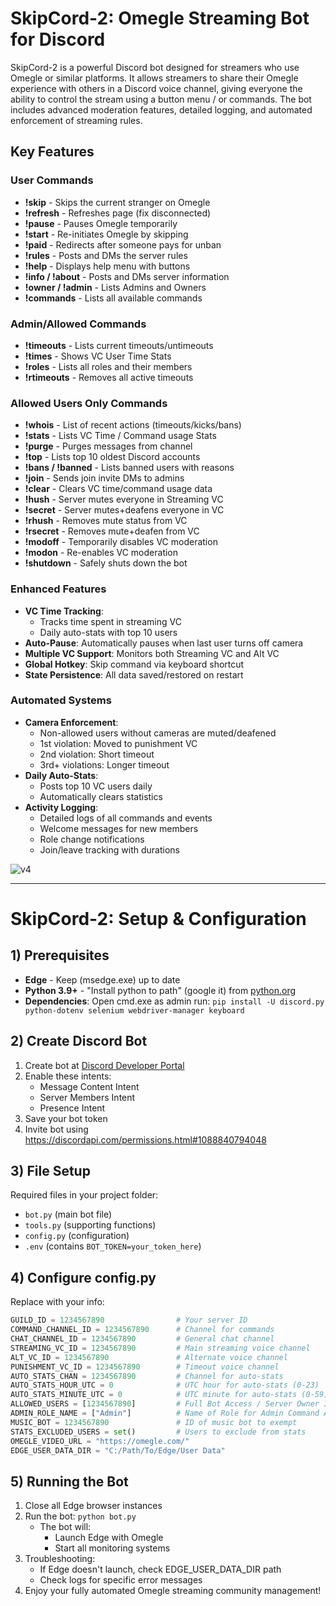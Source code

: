 # SkipCord-2: Omegle Streaming Bot for Discord  

SkipCord-2 is a powerful Discord bot designed for streamers who use Omegle or similar platforms. It allows streamers to share their Omegle experience with others in a Discord voice channel, giving everyone the ability to control the stream using a button menu / or commands. The bot includes advanced moderation features, detailed logging, and automated enforcement of streaming rules.

## Key Features

### User Commands 
- **!skip** - Skips the current stranger on Omegle
- **!refresh** - Refreshes page (fix disconnected)
- **!pause** - Pauses Omegle temporarily
- **!start** - Re-initiates Omegle by skipping
- **!paid** - Redirects after someone pays for unban
- **!rules** - Posts and DMs the server rules
- **!help** - Displays help menu with buttons
- **!info / !about** - Posts and DMs server information
- **!owner / !admin** - Lists Admins and Owners
- **!commands** - Lists all available commands

### Admin/Allowed Commands 
- **!timeouts** - Lists current timeouts/untimeouts
- **!times** - Shows VC User Time Stats
- **!roles** - Lists all roles and their members
- **!rtimeouts** - Removes all active timeouts

### Allowed Users Only Commands 
- **!whois** - List of recent actions (timeouts/kicks/bans)
- **!stats** - Lists VC Time / Command usage Stats
- **!purge** - Purges messages from channel
- **!top** - Lists top 10 oldest Discord accounts
- **!bans / !banned** - Lists banned users with reasons
- **!join** - Sends join invite DMs to admins
- **!clear** - Clears VC time/command usage data
- **!hush** - Server mutes everyone in Streaming VC
- **!secret** - Server mutes+deafens everyone in VC
- **!rhush** - Removes mute status from VC
- **!rsecret** - Removes mute+deafen from VC
- **!modoff** - Temporarily disables VC moderation
- **!modon** - Re-enables VC moderation
- **!shutdown** - Safely shuts down the bot

### Enhanced Features 
- **VC Time Tracking**:  
  - Tracks time spent in streaming VC
  - Daily auto-stats with top 10 users
- **Auto-Pause**: Automatically pauses when last user turns off camera
- **Multiple VC Support**: Monitors both Streaming VC and Alt VC
- **Global Hotkey**: Skip command via keyboard shortcut
- **State Persistence**: All data saved/restored on restart

### Automated Systems 
- **Camera Enforcement**:  
  - Non-allowed users without cameras are muted/deafened
  - 1st violation: Moved to punishment VC
  - 2nd violation: Short timeout
  - 3rd+ violations: Longer timeout
- **Daily Auto-Stats**:
  - Posts top 10 VC users daily
  - Automatically clears statistics
- **Activity Logging**:  
  - Detailed logs of all commands and events
  - Welcome messages for new members
  - Role change notifications
  - Join/leave tracking with durations

![v4](https://github.com/user-attachments/assets/1a19be16-a22c-4d34-a909-ad79172d7bb0)

---

# SkipCord-2: Setup & Configuration  

## 1) Prerequisites
- **Edge** - Keep (msedge.exe) up to date
- **Python 3.9+** - "Install python to path" (google it) from [python.org](https://www.python.org/downloads/)
- **Dependencies**: Open cmd.exe as admin run: `pip install -U discord.py python-dotenv selenium webdriver-manager keyboard`

## 2) Create Discord Bot
1. Create bot at [Discord Developer Portal](https://discord.com/developers/applications)
2. Enable these intents:
   - Message Content Intent
   - Server Members Intent
   - Presence Intent
3. Save your bot token
4. Invite bot using https://discordapi.com/permissions.html#1088840794048

## 3) File Setup
Required files in your project folder:
- `bot.py` (main bot file)
- `tools.py` (supporting functions)
- `config.py` (configuration)
- `.env` (contains `BOT_TOKEN=your_token_here`)

## 4) Configure config.py
Replace with your info:
```python
GUILD_ID = 1234567890                # Your server ID
COMMAND_CHANNEL_ID = 1234567890      # Channel for commands
CHAT_CHANNEL_ID = 1234567890         # General chat channel
STREAMING_VC_ID = 1234567890         # Main streaming voice channel
ALT_VC_ID = 1234567890               # Alternate voice channel
PUNISHMENT_VC_ID = 1234567890        # Timeout voice channel
AUTO_STATS_CHAN = 1234567890         # Channel for auto-stats
AUTO_STATS_HOUR_UTC = 0              # UTC hour for auto-stats (0-23)
AUTO_STATS_MINUTE_UTC = 0            # UTC minute for auto-stats (0-59)
ALLOWED_USERS = [1234567890]         # Full Bot Access / Server Owner ID
ADMIN_ROLE_NAME = ["Admin"]          # Name of Role for Admin Command Access
MUSIC_BOT = 1234567890               # ID of music bot to exempt
STATS_EXCLUDED_USERS = set()         # Users to exclude from stats
OMEGLE_VIDEO_URL = "https://omegle.com/"
EDGE_USER_DATA_DIR = "C:/Path/To/Edge/User Data"
```
## 5) Running the Bot
1. Close all Edge browser instances
2. Run the bot: `python bot.py`
   - The bot will: 
     - Launch Edge with Omegle 
     - Start all monitoring systems 
3. Troubleshooting: 
   - If Edge doesn't launch, check EDGE_USER_DATA_DIR path
   - Check logs for specific error messages
4. Enjoy your fully automated Omegle streaming community management!
